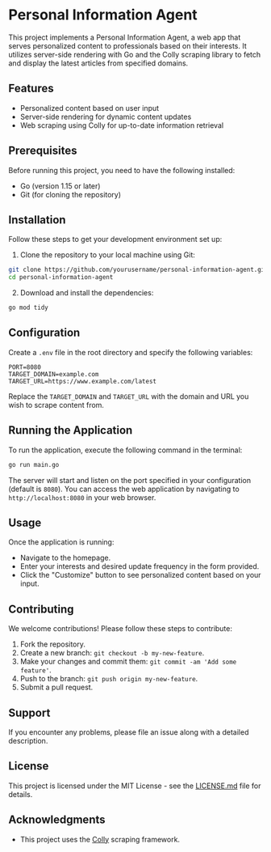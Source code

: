 # Personal Information Agent

This project implements a Personal Information Agent, a web app that serves personalized content to professionals based on their interests. It utilizes server-side rendering with Go and the Colly scraping library to fetch and display the latest articles from specified domains.

## Features

- Personalized content based on user input
- Server-side rendering for dynamic content updates
- Web scraping using Colly for up-to-date information retrieval

## Prerequisites

Before running this project, you need to have the following installed:
- Go (version 1.15 or later)
- Git (for cloning the repository)

## Installation

Follow these steps to get your development environment set up:

1. Clone the repository to your local machine using Git:

```bash
git clone https://github.com/yourusername/personal-information-agent.git
cd personal-information-agent
```

2. Download and install the dependencies:

```bash
go mod tidy
```

## Configuration

Create a `.env` file in the root directory and specify the following variables:

```env
PORT=8080
TARGET_DOMAIN=example.com
TARGET_URL=https://www.example.com/latest
```

Replace the `TARGET_DOMAIN` and `TARGET_URL` with the domain and URL you wish to scrape content from.

## Running the Application

To run the application, execute the following command in the terminal:

```bash
go run main.go
```

The server will start and listen on the port specified in your configuration (default is `8080`). You can access the web application by navigating to `http://localhost:8080` in your web browser.

## Usage

Once the application is running:
- Navigate to the homepage.
- Enter your interests and desired update frequency in the form provided.
- Click the "Customize" button to see personalized content based on your input.

## Contributing

We welcome contributions! Please follow these steps to contribute:

1. Fork the repository.
2. Create a new branch: `git checkout -b my-new-feature`.
3. Make your changes and commit them: `git commit -am 'Add some feature'`.
4. Push to the branch: `git push origin my-new-feature`.
5. Submit a pull request.

## Support

If you encounter any problems, please file an issue along with a detailed description.

## License

This project is licensed under the MIT License - see the [LICENSE.md](LICENSE.md) file for details.

## Acknowledgments

- This project uses the [Colly](http://go-colly.org/) scraping framework.
